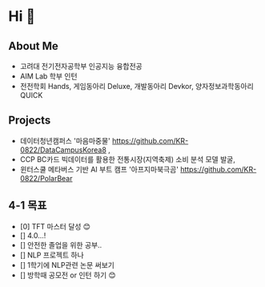 # Hi 👋
## About Me
- 고려대 전기전자공학부 인공지능 융합전공
- AIM Lab 학부 인턴 
- 전전학회 Hands, 게임동아리 Deluxe, 개발동아리 Devkor, 양자정보과학동아리 QUICK


## Projects
- 데이터청년캠퍼스 '마음마중물'  https://github.com/KR-0822/DataCampusKorea8 , 
- CCP BC카드 빅데이터를 활용한 전통시장(지역축제) 소비 분석 모델 발굴,
- 윈터스쿨 메타버스 기반 AI 부트 캠프 '아프지마북극곰' https://github.com/KR-0822/PolarBear

## 

## 4-1 목표
- [0] TFT 마스터 달성 😊
- [] 4.0...!
- [] 안전한 졸업을 위한 공부..
- [] NLP 프로젝트 하나
- [] 1학기에 NLP관련 논문 써보기
- [] 방학때 공모전 or 인턴 하기
😊
